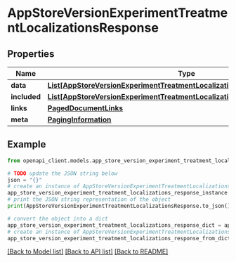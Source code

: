 # AppStoreVersionExperimentTreatmentLocalizationsResponse


## Properties

Name | Type | Description | Notes
------------ | ------------- | ------------- | -------------
**data** | [**List[AppStoreVersionExperimentTreatmentLocalization]**](AppStoreVersionExperimentTreatmentLocalization.md) |  | 
**included** | [**List[AppStoreVersionExperimentTreatmentLocalizationsResponseIncludedInner]**](AppStoreVersionExperimentTreatmentLocalizationsResponseIncludedInner.md) |  | [optional] 
**links** | [**PagedDocumentLinks**](PagedDocumentLinks.md) |  | 
**meta** | [**PagingInformation**](PagingInformation.md) |  | [optional] 

## Example

```python
from openapi_client.models.app_store_version_experiment_treatment_localizations_response import AppStoreVersionExperimentTreatmentLocalizationsResponse

# TODO update the JSON string below
json = "{}"
# create an instance of AppStoreVersionExperimentTreatmentLocalizationsResponse from a JSON string
app_store_version_experiment_treatment_localizations_response_instance = AppStoreVersionExperimentTreatmentLocalizationsResponse.from_json(json)
# print the JSON string representation of the object
print(AppStoreVersionExperimentTreatmentLocalizationsResponse.to_json())

# convert the object into a dict
app_store_version_experiment_treatment_localizations_response_dict = app_store_version_experiment_treatment_localizations_response_instance.to_dict()
# create an instance of AppStoreVersionExperimentTreatmentLocalizationsResponse from a dict
app_store_version_experiment_treatment_localizations_response_from_dict = AppStoreVersionExperimentTreatmentLocalizationsResponse.from_dict(app_store_version_experiment_treatment_localizations_response_dict)
```
[[Back to Model list]](../README.md#documentation-for-models) [[Back to API list]](../README.md#documentation-for-api-endpoints) [[Back to README]](../README.md)


